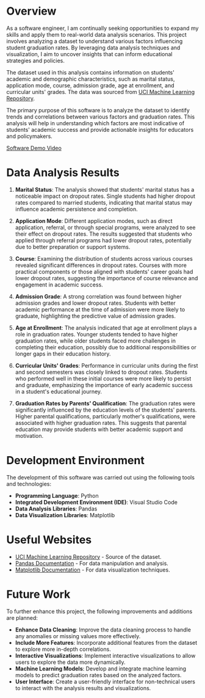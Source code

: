 # Overview

As a software engineer, I am continually seeking opportunities to expand my skills and apply them to real-world data analysis scenarios. This project involves analyzing a dataset to understand various factors influencing student graduation rates. By leveraging data analysis techniques and visualization, I aim to uncover insights that can inform educational strategies and policies.

The dataset used in this analysis contains information on students' academic and demographic characteristics, such as marital status, application mode, course, admission grade, age at enrollment, and curricular units' grades. The data was sourced from [UCI Machine Learning Repository](https://archive.ics.uci.edu/ml/datasets/Student+Performance).

The primary purpose of this software is to analyze the dataset to identify trends and correlations between various factors and graduation rates. This analysis will help in understanding which factors are most indicative of students' academic success and provide actionable insights for educators and policymakers.

[Software Demo Video](https://youtu.be/t0THc7dn-pc)

# Data Analysis Results

1. **Marital Status**: The analysis showed that students' marital status has a noticeable impact on dropout rates. Single students had higher dropout rates compared to married students, indicating that marital status may influence academic persistence and completion.

2. **Application Mode**: Different application modes, such as direct application, referral, or through special programs, were analyzed to see their effect on dropout rates. The results suggested that students who applied through referral programs had lower dropout rates, potentially due to better preparation or support systems.

3. **Course**: Examining the distribution of students across various courses revealed significant differences in dropout rates. Courses with more practical components or those aligned with students' career goals had lower dropout rates, suggesting the importance of course relevance and engagement in academic success.

4. **Admission Grade**: A strong correlation was found between higher admission grades and lower dropout rates. Students with better academic performance at the time of admission were more likely to graduate, highlighting the predictive value of admission grades.

5. **Age at Enrollment**: The analysis indicated that age at enrollment plays a role in graduation rates. Younger students tended to have higher graduation rates, while older students faced more challenges in completing their education, possibly due to additional responsibilities or longer gaps in their education history.

6. **Curricular Units' Grades**: Performance in curricular units during the first and second semesters was closely linked to dropout rates. Students who performed well in these initial courses were more likely to persist and graduate, emphasizing the importance of early academic success in a student's educational journey.

7. **Graduation Rates by Parents' Qualification**: The graduation rates were significantly influenced by the education levels of the students' parents. Higher parental qualifications, particularly mother's qualifications, were associated with higher graduation rates. This suggests that parental education may provide students with better academic support and motivation.

# Development Environment

The development of this software was carried out using the following tools and technologies:

- **Programming Language**: Python
- **Integrated Development Environment (IDE)**: Visual Studio Code
- **Data Analysis Libraries**: Pandas
- **Data Visualization Libraries**: Matplotlib

# Useful Websites

* [UCI Machine Learning Repository](https://archive.ics.uci.edu/ml/datasets/Student+Performance) - Source of the dataset.
* [Pandas Documentation](https://pandas.pydata.org/pandas-docs/stable/) - For data manipulation and analysis.
* [Matplotlib Documentation](https://matplotlib.org/stable/contents.html) - For data visualization techniques.

# Future Work

To further enhance this project, the following improvements and additions are planned:

* **Enhance Data Cleaning**: Improve the data cleaning process to handle any anomalies or missing values more effectively.
* **Include More Features**: Incorporate additional features from the dataset to explore more in-depth correlations.
* **Interactive Visualizations**: Implement interactive visualizations to allow users to explore the data more dynamically.
* **Machine Learning Models**: Develop and integrate machine learning models to predict graduation rates based on the analyzed factors.
* **User Interface**: Create a user-friendly interface for non-technical users to interact with the analysis results and visualizations.